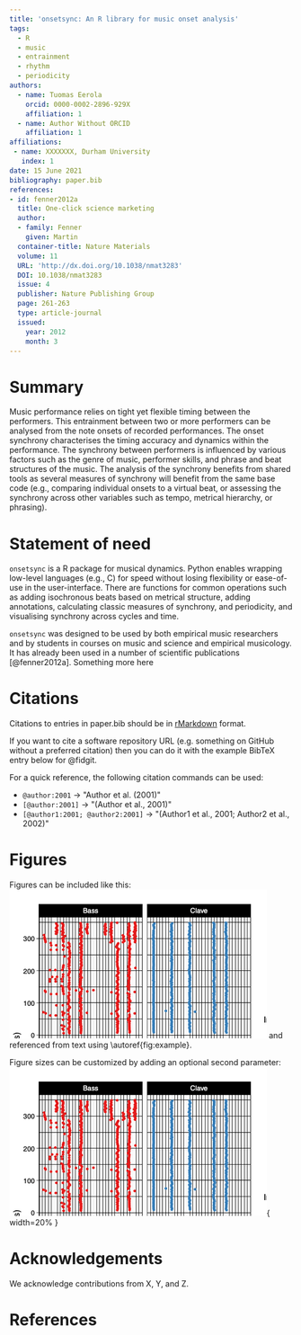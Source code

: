 ```yaml
---
title: 'onsetsync: An R library for music onset analysis'
tags:
  - R
  - music
  - entrainment
  - rhythm
  - periodicity
authors:
  - name: Tuomas Eerola
    orcid: 0000-0002-2896-929X
    affiliation: 1
  - name: Author Without ORCID
    affiliation: 1
affiliations:
 - name: XXXXXXX, Durham University
   index: 1
date: 15 June 2021
bibliography: paper.bib
references:
- id: fenner2012a
  title: One-click science marketing
  author:
  - family: Fenner
    given: Martin
  container-title: Nature Materials
  volume: 11
  URL: 'http://dx.doi.org/10.1038/nmat3283'
  DOI: 10.1038/nmat3283
  issue: 4
  publisher: Nature Publishing Group
  page: 261-263
  type: article-journal
  issued:
    year: 2012
    month: 3
---
```


# Summary

Music performance relies on tight yet flexible timing between the performers. This entrainment between two or more performers can be analysed from the note onsets of recorded performances. The onset synchrony characterises the timing accuracy and dynamics within the performance. The synchrony between performers is influenced by various factors such as the genre of music, performer skills, and phrase and beat structures of the music. The analysis of the synchrony benefits from shared tools as several measures of synchrony will benefit from the same base code (e.g., comparing individual onsets to a virtual beat, or assessing the synchrony across other variables such as tempo, metrical hierarchy, or phrasing).

# Statement of need

`onsetsync` is a R package for musical dynamics. Python
enables wrapping low-level languages (e.g., C) for speed without losing
flexibility or ease-of-use in the user-interface. There are functions for  common operations such as adding isochronous beats based on metrical structure, adding annotations, calculating classic measures of synchrony, and periodicity, and visualising synchrony across cycles and time.

`onsetsync` was designed to be used by both empirical music researchers and by
students in courses on music and science and empirical musicology. It has already been used in a number of scientific publications [@fenner2012a]. Something more here

# Citations

Citations to entries in paper.bib should be in
[rMarkdown](http://rmarkdown.rstudio.com/authoring_bibliographies_and_citations.html)
format.

If you want to cite a software repository URL (e.g. something on GitHub without a preferred
citation) then you can do it with the example BibTeX entry below for @fidgit.

For a quick reference, the following citation commands can be used:
- `@author:2001`  ->  "Author et al. (2001)"
- `[@author:2001]` -> "(Author et al., 2001)"
- `[@author1:2001; @author2:2001]` -> "(Author1 et al., 2001; Author2 et al., 2002)"

# Figures

Figures can be included like this:
![Caption for example figure.\label{fig:example}](figure.png)
and referenced from text using \autoref{fig:example}.

Figure sizes can be customized by adding an optional second parameter:
![Caption for example figure.](figure.png){ width=20% }

# Acknowledgements

We acknowledge contributions from X, Y, and Z.

# References
